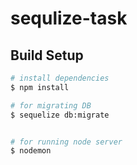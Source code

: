 # sequlize-task


## Build Setup

```bash
# install dependencies
$ npm install

# for migrating DB
$ sequelize db:migrate


# for running node server 
$ nodemon


```


